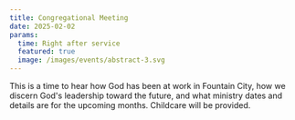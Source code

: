 ```yaml
---
title: Congregational Meeting
date: 2025-02-02
params:
  time: Right after service
  featured: true
  image: /images/events/abstract-3.svg
---
```


This is a time to hear how God has been at work in Fountain City, how we discern God's leadership toward the future, and what ministry dates and details are for the upcoming months. Childcare will be provided.
